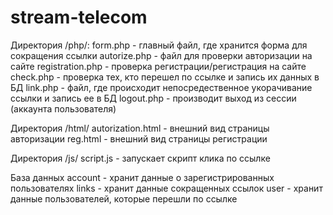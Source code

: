# stream-telecom

Директория /php/:
form.php - главный файл, где хранится форма для сокращения ссылки
autorize.php - файл для проверки авторизации на сайте
registration.php - проверка регистрации/регистрация на сайте
check.php - проверка тех, кто перешел по ссылке и запись их данных в БД
link.php - файл, где происходит непосредественное укорачивание ссылки и запись ее в БД
logout.php - производит выход из сессии (аккаунта пользователя)

Директория /html/
autorization.html - внешний вид страницы авторизации
reg.html - внешний вид страницы регистрации

Директория /js/ 
script.js - запускает скрипт клика по ссылке

База данных
account - хранит данные о зарегистрированных пользователях
links - хранит данные сокращенных ссылок
user - хранит данные пользователей, которые перешли по ссылке
